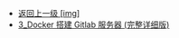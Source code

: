 - [返回上一级 [img]](page/后端/持续集成/git/gitlab/img/)
- [3_Docker 搭建 Gitlab 服务器 (完整详细版)](page/后端/持续集成/git/gitlab/img/3_Docker%20搭建%20Gitlab%20服务器%20(完整详细版)/)
